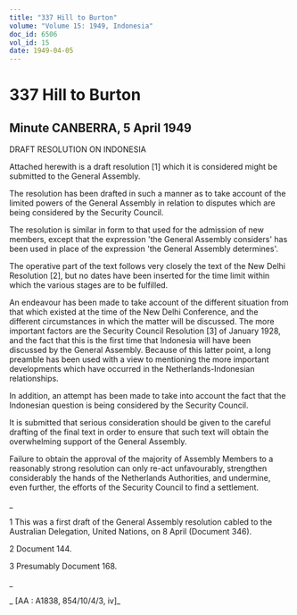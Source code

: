 ```yaml
---
title: "337 Hill to Burton"
volume: "Volume 15: 1949, Indonesia"
doc_id: 6506
vol_id: 15
date: 1949-04-05
---
```


# 337 Hill to Burton

## Minute CANBERRA, 5 April 1949

DRAFT RESOLUTION ON INDONESIA

Attached herewith is a draft resolution [1] which it is considered might be submitted to the General Assembly.

The resolution has been drafted in such a manner as to take account of the limited powers of the General Assembly in relation to disputes which are being considered by the Security Council.

The resolution is similar in form to that used for the admission of new members, except that the expression 'the General Assembly considers' has been used in place of the expression 'the General Assembly determines'.

The operative part of the text follows very closely the text of the New Delhi Resolution [2], but no dates have been inserted for the time limit within which the various stages are to be fulfilled.

An endeavour has been made to take account of the different situation from that which existed at the time of the New Delhi Conference, and the different circumstances in which the matter will be discussed. The more important factors are the Security Council Resolution [3] of January 1928, and the fact that this is the first time that Indonesia will have been discussed by the General Assembly. Because of this latter point, a long preamble has been used with a view to mentioning the more important developments which have occurred in the Netherlands-Indonesian relationships.

In addition, an attempt has been made to take into account the fact that the Indonesian question is being considered by the Security Council.

It is submitted that serious consideration should be given to the careful drafting of the final text in order to ensure that such text will obtain the overwhelming support of the General Assembly.

Failure to obtain the approval of the majority of Assembly Members to a reasonably strong resolution can only re-act unfavourably, strengthen considerably the hands of the Netherlands Authorities, and undermine, even further, the efforts of the Security Council to find a settlement.

_

1 This was a first draft of the General Assembly resolution cabled to the Australian Delegation, United Nations, on 8 April (Document 346).

2 Document 144.

3 Presumably Document 168.

_

_ [AA : A1838, 854/10/4/3, iv]_

